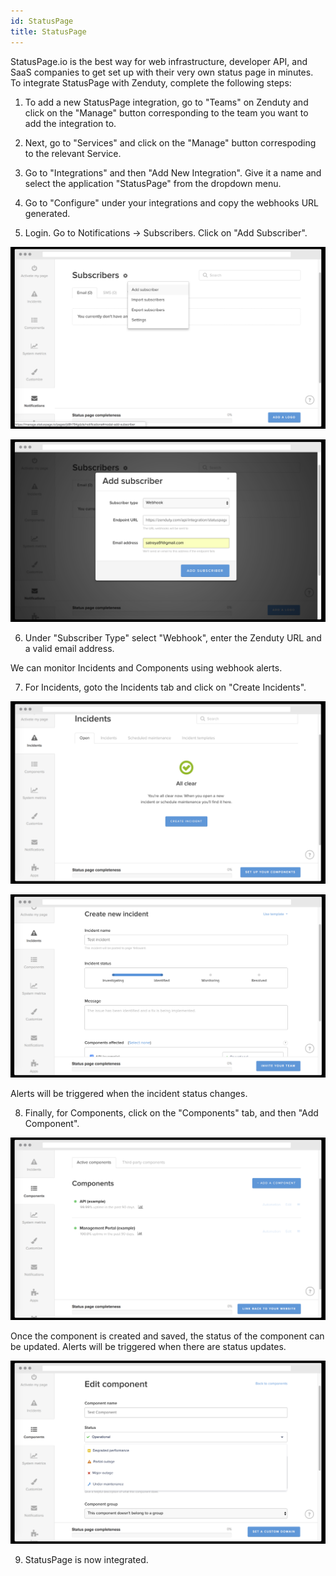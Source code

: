 ```yaml
---
id: StatusPage
title: StatusPage
---
```

StatusPage.io is the best way for web infrastructure, developer API, and SaaS companies to get set up with their very own status page in minutes. To integrate StatusPage with Zenduty, complete the following steps:

1. To add a new StatusPage integration, go to "Teams" on Zenduty and click on the "Manage" button corresponding to the team you want to add the integration to.

2. Next, go to "Services" and click on the "Manage" button correspoding to the relevant Service.

3. Go to "Integrations" and then "Add New Integration". Give it a name and select the application "StatusPage" from the dropdown menu.

4. Go to "Configure" under your integrations and copy the webhooks URL generated.

5. Login. Go to Notifications -> Subscribers. Click on "Add Subscriber".

![](/img/Integrations/Statuspage/1.png)

![](/img/Integrations/Statuspage/2.png)

6. Under "Subscriber Type" select "Webhook", enter the Zenduty URL and a valid email address.

We can monitor Incidents and Components using webhook alerts.

7. For Incidents, goto the Incidents tab and click on "Create Incidents".

![](/img/Integrations/Statuspage/3.png)

![](/img/Integrations/Statuspage/4.png)

Alerts will be triggered when the incident status changes.

8. Finally, for Components, click on the "Components" tab, and then "Add Component".

![](/img/Integrations/Statuspage/5.png)

Once the component is created and saved, the status of the component can be updated. Alerts will be triggered when there are status updates.

![](/img/Integrations/Statuspage/6.png)

9. StatusPage is now integrated.